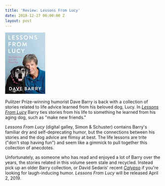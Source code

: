 ```yaml
---
title: 'Review: Lessons From Lucy'
date: 2018-12-27 06:00:00 Z
layout: post
---
```


![](/assets/images/513Pzz7lsHL-130x200.jpg)

Pulitzer Prize-winning humorist Dave Barry is back with a collection of stories related to life advice learned from his beloved dog, Lucy. In _[Lessons From Lucy](https://www.amazon.com/Lessons-Lucy-Simple-Joys-Happy-ebook/dp/B07CL5PVDB/ref=sr_1_1?ie=UTF8&qid=1545920931&sr=8-1&keywords=lessons+from+lucy)_ Barry ties stories from his life to something he learned from his aging dog, such as "make new friends."

_Lessons From Lucy_ (digital galley, Simon & Schuster) contains Barry's familiar dry and self-deprecating humor, but the connections between his stories and the dog advice are flimsy at best. The life lessons are trite ("don't stop having fun") and seem like a gimmick to pull together this collection of anecdotes.

Unfortunately, as someone who has read and enjoyed a lot of Barry over the years, the stories related in this volume seem stale and recycled. Instead pick up an older Barry collection, or David Sedaris' recent [_Calypso_](https://kenbooth.net/review-calypso/) if you're looking for laugh-inducing humor. _Lessons From Lucy_ will be released April 2, 2019.
